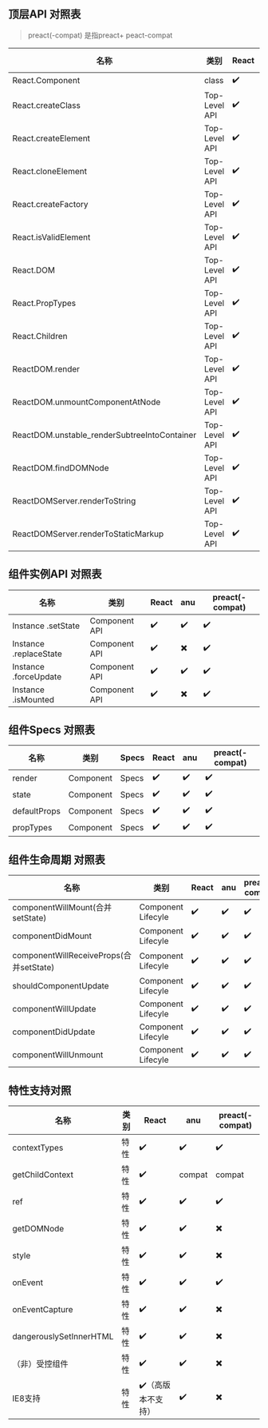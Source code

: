 ## 顶层API 对照表


> preact(-compat) 是指preact+ peact-compat

| 名称                                           | 类别            | React | anu    | preact(-compat) |
|----------------------------------------------|---------------|-------|--------|-----------------|
| React.Component                              | class         | ✔️    | ✔️     | ✔️              |
| React.createClass                            | Top-Level API | ✔️    | ✔️     | ✔️              |
| React.createElement                          | Top-Level API | ✔️    | ✔️     | ✔️              |
| React.cloneElement                           | Top-Level API | ✔️    | ✔️     | ✔️              |
| React.createFactory                          | Top-Level API | ✔️    | ✔️     | ✔️              |
| React.isValidElement                         | Top-Level API | ✔️    | ✔️     | ✔️              |
| React.DOM                                    | Top-Level API | ✔️    | ✖️     | ✔️              |
| React.PropTypes                              | Top-Level API | ✔️    | compat | compat          |
| React.Children                               | Top-Level API | ✔️    | ✖️     | ✔️              |
| ReactDOM.render                              | Top-Level API | ✔️    | ✔️     | ✔️              |
| ReactDOM.unmountComponentAtNode              | Top-Level API | ✔️    | ✔️     | ✔️              |
| ReactDOM.unstable_renderSubtreeIntoContainer | Top-Level API | ✔️    | ✔️     | ✔️              |
| ReactDOM.findDOMNode                         | Top-Level API | ✔️    | ✔️     | ✔️              |
| ReactDOMServer.renderToString                | Top-Level API | ✔️    | ✔️     | ✔️              |
| ReactDOMServer.renderToStaticMarkup          | Top-Level API | ✔️    | ✖️     | ✖️              |


## 组件实例API 对照表

| 名称                     | 类别            | React | anu | preact(-compat) |
|------------------------|---------------|-------|-----|-----------------|
| Instance .setState     | Component API | ✔️    | ✔️  | ✔️              |
| Instance .replaceState | Component API | ✔️    | ✖️  | ✔️              |
| Instance .forceUpdate  | Component API | ✔️    | ✔️  | ✔️              |
| Instance .isMounted    | Component API | ✔️    | ✖️  | ✔️              |

## 组件Specs 对照表


| 名称           | 类别        | Specs | React | anu | preact(-compat) |
|--------------|-----------|-------|-------|-----|-----------------|
| render       | Component | Specs | ✔️    | ✔️  | ✔️              |
| state        | Component | Specs | ✔️    | ✔️  | ✔️              |
| defaultProps | Component | Specs | ✔️    | ✔️  | ✔️              |
| propTypes    | Component | Specs | ✔️    | ✔️  | ✔️              |



## 组件生命周期 对照表

| 名称                                    | 类别                 | React | anu | preact(-compat) |
|---------------------------------------|--------------------|-------|-----|-----------------|
| componentWillMount(合并setState)        | Component Lifecyle | ✔️    | ✔️  | ✔️              |
| componentDidMount                     | Component Lifecyle | ✔️    | ✔️  | ✔️              |
| componentWillReceiveProps(合并setState) | Component Lifecyle | ✔️    | ✔️  | ✔️              |
| shouldComponentUpdate                 | Component Lifecyle | ✔️    | ✔️  | ✔️              |
| componentWillUpdate                   | Component Lifecyle | ✔️    | ✔️  | ✔️              |
| componentDidUpdate                    | Component Lifecyle | ✔️    | ✔️  | ✔️              |
| componentWillUnmount                  | Component Lifecyle | ✔️    | ✔️  | ✔️              |

## 特性支持对照

| 名称                      | 类别  | React | anu    | preact(-compat) |
|-------------------------|-----|-------|--------|-----------------|
| contextTypes            | 特性  | ✔️    | ✔️     | ✔️              |
| getChildContext         | 特性  | ✔️    | compat | compat          |
| ref                     | 特性  | ✔️    | ✔️     | ✔️️             |
| getDOMNode              | 特性  | ✔️    | ✔️     | ✖️              |
| style                   | 特性  | ✔️    | ✔️     | ✖️              |
| onEvent                 | 特性  | ✔️    | ✔️     | ✔️              |
| onEventCapture          | 特性  | ✔️    | ✔️     | ✖️              |
| dangerouslySetInnerHTML | 特性  | ✔️    | ✔️     | ✖️              |
| （非）受控组件         | 特性  | ✔️         | ✔️     | ✖️              |
| IE8支持           | 特性  | ✔️（高版本不支持） | ✔️     | ✖️              |

